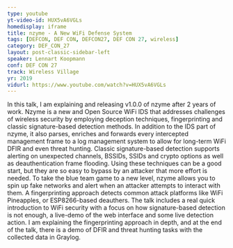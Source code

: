 ```yaml
---
type: youtube
yt-video-id: HUX5vA6VGLs
homedisplay: iframe
title: nzyme - A New WiFi Defense System
tags: [DEFCON, DEF CON, DEFCON27, DEF CON 27, wireless]
category: DEF_CON_27
layout: post-classic-sidebar-left
speaker: Lennart Koopmann
conf: DEF CON 27
track: Wireless Village
yr: 2019
vidurl: https://www.youtube.com/watch?v=HUX5vA6VGLs
---
```

In this talk, I am explaining and releasing v1.0.0 of nzyme after 2 years of work. Nzyme is a new and Open Source WiFi IDS that addresses challenges of wireless security by employing deception techniques, fingerprinting and classic signature-based detection methods. In addition to the IDS part of nzyme, it also parses, enriches and forwards every intercepted management frame to a log management system to allow for long-term WiFi DFIR and even threat hunting. Classic signature-based detection supports alerting on unexpected channels, BSSIDs, SSIDs and crypto options as well as deauthentication frame flooding. Using these techniques can be a good start, but they are so easy to bypass by an attacker that more effort is needed. To take the blue team game to a new level, nzyme allows you to spin up fake networks and alert when an attacker attempts to interact with them. A fingerprinting approach detects common attack platforms like WiFi Pineapples, or ESP8266-based deauthers. The talk includes a real quick introduction to WiFi security with a focus on how signature-based detection is not enough, a live-demo of the web interface and some live detection action. I am explaining the fingerprinting approach in depth, and at the end of the talk, there is a demo of DFIR and threat hunting tasks with the collected data in Graylog.
